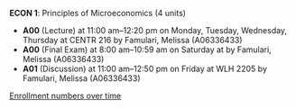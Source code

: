 **ECON 1**: Principles of Microeconomics (4 units)

- **A00** (Lecture) at 11:00 am–12:20 pm on Monday, Tuesday, Wednesday, Thursday at CENTR 216 by Famulari, Melissa (A06336433)
- **A00** (Final Exam) at 8:00 am–10:59 am on Saturday at   by Famulari, Melissa (A06336433)
- **A01** (Discussion) at 11:00 am–12:50 pm on Friday at WLH 2205 by Famulari, Melissa (A06336433)

[Enrollment numbers over time](./ECON1.tsv)
